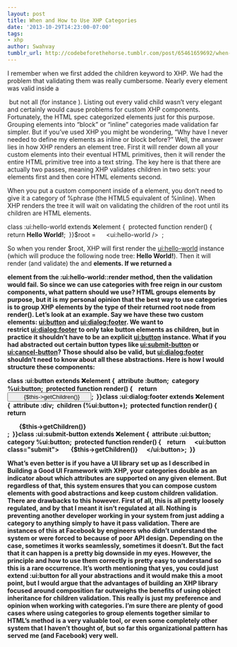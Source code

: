 ```yaml
---
layout: post
title: When and How to Use XHP Categories
date: '2013-10-29T14:23:00-07:00'
tags:
- xhp
author: Swahvay
tumblr_url: http://codebeforethehorse.tumblr.com/post/65461659692/when-and-how-to-use-xhp-categories
---
```

I remember when we first added the children keyword to XHP. We had the problem that validating them was really cumbersome. Nearly every element was valid inside a <div> but not all (for instance <meta>). Listing out every valid child wasn’t very elegant and certainly would cause problems for custom XHP components. Fortunately, the HTML spec categorized elements just for this purpose. Grouping elements into “block” or “inline” categories made validation far simpler. But if you’ve used XHP you might be wondering, “Why have I never needed to define my elements as inline or block before?” Well, the answer lies in how XHP renders an element tree. First it will render down all your custom elements into their eventual HTML primitives, then it will render the entire HTML primitive tree into a text string. The key here is that there are actually two passes, meaning XHP validates children in two sets: your elements first and then core HTML elements second.

When you put a custom component inside of a <span> element, you don’t need to give it a category of %phrase (the HTML5 equivalent of %inline). When XHP renders the tree it will wait on validating the children of the root <span> until its children are HTML elements.

class :ui:hello-world extends :x:element {  protected function render() {    return <b>Hello World!</b>;  }}$root =  <span>    <ui:hello-world />  </span>;

So when you render $root, XHP will first render the <ui:hello-world> instance (which will produce the following node tree: <span><b>Hello World!</b></span>). Then it will render (and validate) the <span> and <b> elements. If we returned a <div> element from the :ui:hello-world::render method, then the validation would fail.
So since we can use categories with free reign in our custom components, what pattern should we use? HTML groups elements by purpose, but it is my personal opinion that the best way to use categories is to group XHP elements by the type of their returned root node from render(). Let’s look at an example. Say we have these two custom elements: <ui:button> and <ui:dialog:footer>. We want to restrict <ui:dialog:footer> to only take button elements as children, but in practice it shouldn’t have to be an explicit <ui:button> instance. What if you had abstracted out certain button types like <ui:submit-button> or <ui:cancel-button>? Those should also be valid, but <ui:dialog:footer> shouldn’t need to know about all these abstractions. Here is how I would structure these components:

class :ui:button extends :x:element {  attribute :button;  category %ui:button;  protected function render() {    return      <button class="button">        {$this->getChildren()}      </button>;  }}class :ui:dialog:footer extends :x:element {  attribute :div;  children (%ui:button+);  protected function render() {    return      <div class="footer">        {$this->getChildren()}      </div>;  }}class :ui:submit-button extends :x:element {  attribute :ui:button;  category %ui:button;  protected function render() {    return      <ui:button class="submit">        {$this->getChildren()}      </ui:button>;  }}

What’s even better is if you have a UI library set up as I described in Building a Good UI Framework with XHP, your categories double as an indicator about which attributes are supported on any given element. But regardless of that, this system ensures that you can compose custom elements with good abstractions and keep custom children validation.
There are drawbacks to this however. First of all, this is all pretty loosely regulated, and by that I meant it isn’t regulated at all. Nothing is preventing another developer working in your system from just adding a category to anything simply to have it pass validation. There are instances of this at Facebook by engineers who didn’t understand the system or were forced to because of poor API design. Depending on the case, sometimes it works seamlessly, sometimes it doesn’t. But the fact that it can happen is a pretty big downside in my eyes. However, the principle and how to use them correctly is pretty easy to understand so this is a rare occurrence.
It’s worth mentioning that yes, you could just extend :ui:button for all your abstractions and it would make this a moot point, but I would argue that the advantages of building an XHP library focused around composition far outweighs the benefits of using object inheritance for children validation.
This really is just my preference and opinion when working with categories. I’m sure there are plenty of good cases where using categories to group elements together similar to HTML’s method is a very valuable tool, or even some completely other system that I haven’t thought of, but so far this organizational pattern has served me (and Facebook) very well.
